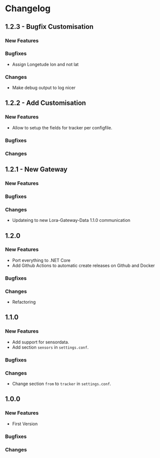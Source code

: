 # Changelog
## 1.2.3 - Bugfix Customisation
### New Features
### Bugfixes
* Assign Longetude lon and not lat

### Changes
* Make debug output to log nicer

## 1.2.2 - Add Customisation
### New Features
* Allow to setup the fields for tracker per configfile.

### Bugfixes
### Changes

## 1.2.1 - New Gateway
### New Features
### Bugfixes
### Changes
* Updateing to new Lora-Gateway-Data 1.1.0 communication

## 1.2.0
### New Features
* Port everything to .NET Core
* Add Github Actions to automatic create releases on Github and Docker

### Bugfixes
### Changes
* Refactoring

## 1.1.0
### New Features
* Add support for sensordata.
* Add section `sensors` in `settings.conf`.

### Bugfixes
### Changes
* Change section `from` to `tracker` in `settings.conf`.

## 1.0.0
### New Features
* First Version

### Bugfixes
### Changes